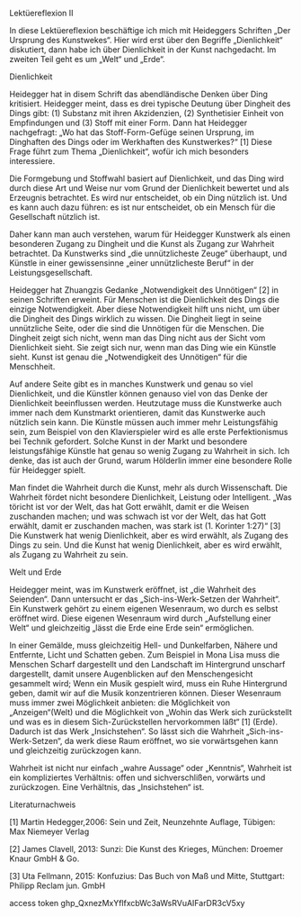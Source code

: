 Lektüereflexion II

In diese Lektüereflexion beschäftige ich mich mit Heideggers Schriften „Der Ursprung des Kunstwekes“. Hier wird erst über den Begriffe „Dienlichkeit“ diskutiert, dann habe ich über Dienlichkeit in der Kunst nachgedacht. Im zweiten Teil geht es um „Welt“ und „Erde“.

Dienlichkeit

Heidegger hat in disem Schrift das abendländische Denken über Ding kritisiert. Heidegger meint, dass es drei typische Deutung über Dingheit des Dings gibt:  (1) Substanz mit ihren Akzidenzien, (2) Synthetisier Einheit von Empfindungen und  (3) Stoff mit einer Form. Dann hat Heidegger nachgefragt: „Wo hat das Stoff-Form-Gefüge seinen Ursprung, im Dinghaften des Dings oder im Werkhaften des Kunstwerkes?“ [1] Diese Frage führt zum Thema „Dienlichkeit“, wofür ich mich besonders interessiere.

Die Formgebung und Stoffwahl basiert auf Dienlichkeit, und das Ding wird durch diese Art und Weise nur vom Grund der Dienlichkeit bewertet und als Erzeugnis betrachtet. Es wird nur entscheidet, ob ein Ding nützlich ist. Und es kann auch dazu führen: es ist nur entscheidet, ob ein Mensch für die Gesellschaft nützlich ist. 

Daher kann man auch verstehen, warum für Heidegger Kunstwerk als einen besonderen Zugang zu Dingheit und die Kunst als Zugang zur Wahrheit betrachtet. Da Kunstwerks sind „die unnützlicheste Zeuge“ überhaupt, und Künstle in einer gewissensinne „einer unnützlicheste Beruf“ in der Leistungsgesellschaft. 

Heidegger hat Zhuangzis Gedanke „Notwendigkeit des Unnötigen“ [2] in seinen Schriften erweint. Für Menschen ist die Dienlichkeit des Dings die einzige Notwendigkeit. Aber diese Notwendigkeit hilft uns nicht, um über die Dingheit des Dings wirklich zu wissen. Die Dingheit  liegt in seine unnützliche Seite, oder die sind die Unnötigen für die Menschen. Die Dingheit zeigt sich nicht, wenn man das Ding nicht aus der Sicht vom Dienlichkeit sieht. Sie zeigt sich nur, wenn man das Ding wie ein Künstle sieht. Kunst ist genau die „Notwendigkeit des Unnötigen“ für die Menschheit.

Auf andere Seite gibt es in manches Kunstwerk und genau so viel Dienlichkeit, und die Künstler können genauso viel von das Denke der Dienlichkeit beeinflussen werden. Heutzutage muss die Kunstwerke auch immer nach dem Kunstmarkt orientieren, damit das Kunstwerke auch nützlich sein kann. Die Künstle müssen auch immer mehr Leistungsfähig sein, zum Beispiel  von den Klavierspieler wird es alle erste Perfektionismus bei Technik gefordert. Solche Kunst in der Markt und besondere leistungsfähige Künstle hat genau so wenig Zugang zu Wahrheit in sich. Ich denke, das ist auch der Grund, warum Hölderlin immer eine besondere Rolle für Heidegger spielt. 

Man findet die Wahrheit durch die Kunst, mehr als durch Wissenschaft. Die Wahrheit fördet nicht besondere Dienlichkeit, Leistung oder Intelligent. „Was töricht ist vor der Welt, das hat Gott erwählt, damit er die Weisen zuschanden machen; und was schwach ist vor der Welt, das hat Gott erwählt, damit er zuschanden machen, was stark ist (1. Korinter 1:27)“ [3] Die Kunstwerk hat wenig Dienlichkeit, aber es wird erwählt, als Zugang des Dings zu sein. Und die Kunst hat wenig Dienlichkeit, aber es wird erwählt, als Zugang zu Wahrheit zu sein.
 
Welt und Erde

Heidegger meint, was im Kunstwerk eröffnet, ist „die Wahrheit des Seienden“. Dann untersucht er das „Sich-ins-Werk-Setzen der Wahrheit“. Ein Kunstwerk gehört zu einem eigenen Wesenraum, wo durch es selbst eröffnet wird. Diese eigenen Wesenraum wird durch „Aufstellung einer Welt“ und gleichzeitig „lässt die Erde eine Erde sein“ ermöglichen. 

In einer Gemälde, muss gleichzeitig Hell- und Dunkelfarben, Nähere und Entfernte, Licht und Schatten geben. Zum Beispiel in Mona Lisa muss die Menschen Scharf dargestellt und den Landschaft im Hintergrund unscharf dargestellt, damit unsere Augenblicken auf den Menschengesicht gesammelt wird; Wenn ein Musik gespielt wird, muss ein Ruhe Hintergrund geben, damit wir auf die Musik konzentrieren können. Dieser Wesenraum muss immer zwei Möglichkeit anbieten: die Möglichkeit von „Anzeigen“(Welt) und die Möglichkeit von „Wohin das Werk sich zurückstellt und was es in diesem Sich-Zurückstellen hervorkommen läßt“ [1] (Erde). Dadurch ist das Werk „Insichstehen“. So lässt sich die Wahrheit „Sich-ins-Werk-Setzen“, da werk diese Raum eröffnet, wo sie vorwärtsgehen kann und gleichzeitig zurückzogen kann.

Wahrheit ist nicht nur einfach „wahre Aussage“ oder „Kenntnis“, Wahrheit ist ein kompliziertes Verhältnis: offen und sichverschlißen, vorwärts und zurückzogen. Eine Verhältnis, das „Insichstehen“ ist. 

Literaturnachweis

[1] Martin Hedegger,2006: Sein und Zeit, Neunzehnte Auflage, Tübigen: Max Niemeyer Verlag

[2] James Clavell, 2013: Sunzi: Die Kunst des Krieges, München: Droemer Knaur GmbH & Go.

[3] Uta Fellmann, 2015: Konfuzius: Das Buch von Maß und Mitte, Stuttgart: Philipp Reclam jun. GmbH


access token 
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
